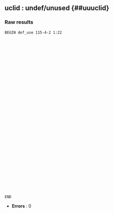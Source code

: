 ## uclid : undef/unused {##uuuclid}
### Raw results


~~~
BEGIN def_use 115-4-2 1:22





































END
~~~

* **Errors** : 0

